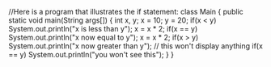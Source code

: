 
//Here is a program that illustrates the if statement:
class Main {
public static void main(String args[]) {
int x, y;
x = 10;
y = 20;
if(x < y) System.out.println("x is less than y");
x = x * 2;
if(x == y) System.out.println("x now equal to y");
x = x * 2;
if(x > y) System.out.println("x now greater than y");
// this won't display anything
if(x == y) System.out.println("you won't see this");
}
}

